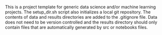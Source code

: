 This is a project template for generic data science and/or machine learning projects. The setup_dir.sh script also initializes a local git repository. The contents of data and results directories are added to the .gitignore file. Data does not need to be version controlled and the results directory should only contain files that are automatically generated by src or notebooks files.
